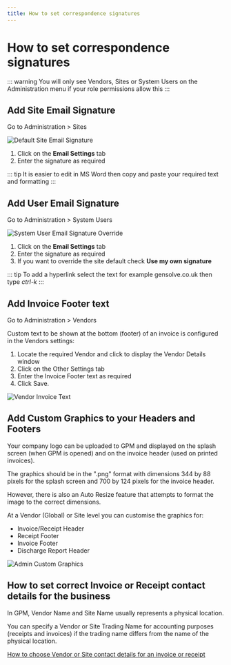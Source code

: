```yaml
---
title: How to set correspondence signatures
---
```


# How to set correspondence signatures

::: warning
You will only see Vendors, Sites or System Users on the Administration menu if your role permissions allow this
:::

## Add Site Email Signature

Go to Administration > Sites

![Default Site Email Signature](https://drive.google.com/uc?id=1m4Zzp1m87UPmQrO2lVYgXnxHgRfWY3bV)

1. Click on the **Email Settings** tab
2. Enter the signature as required

::: tip
It is easier to edit in MS Word then copy and paste your required text and formatting
:::

## Add User Email Signature

Go to Administration > System Users

![System User Email Signature Override](https://drive.google.com/uc?id=1m7_NToIPcbVA9ZFY5Ela8-Z8YyvMAf91)

1. Click on the **Email Settings** tab
2. Enter the signature as required
3. If you want to override the site default check **Use my own signature**

::: tip
To add a hyperlink select the text for example gensolve.co.uk then type _ctrl-k_
:::

## Add Invoice Footer text

Go to Administration > Vendors

Custom text to be shown at the bottom (footer) of an invoice is configured in the Vendors settings:

1. Locate the required Vendor and click to display the Vendor Details window
2. Click on the Other Settings tab
3. Enter the Invoice Footer text as required
4. Click Save.

![Vendor Invoice Text](https://drive.google.com/uc?id=1m1zrOcC7IbE9XrLQOm_tNUJ75fdfmKwT)

## Add Custom Graphics to your Headers and Footers

Your company logo can be uploaded to GPM and displayed on the splash screen (when GPM is opened) and on the invoice header (used on printed invoices).

The graphics should be in the ".png" format with dimensions 344 by 88 pixels for the splash screen and 700 by 124 pixels for the invoice header.

However, there is also an Auto Resize feature that attempts to format the image to the correct dimensions.

At a Vendor (Global) or Site level you can customise the graphics for:

- Invoice/Receipt Header
- Receipt Footer
- Invoice Footer
- Discharge Report Header

![Admin Custom Graphics](https://drive.google.com/uc?id=1m7ofP6jaFnvPmPKL1Pwu7LzRT7gZdCVk)

## How to set correct Invoice or Receipt contact details for the business

In GPM, Vendor Name and Site Name usually represents a physical location.

You can specify a Vendor or Site Trading Name for accounting purposes (receipts and invoices) if the trading name differs from the name of the physical location.

[How to choose Vendor or Site contact details for an invoice or receipt](http://docs.gensolve.com/help/gpm_uk/desktop/Knowledge_Base/Billing_and_Payments/How_to_display_the_site_name_on_a_invoice_or_receipt.htm)
